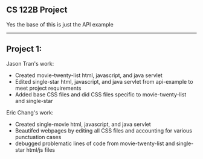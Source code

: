 ## CS 122B Project 

Yes the base of this is just the API example

---------
Project 1:
---------
  Jason Tran's work:
  * Created movie-twenty-list html, javascript, and java servlet
  * Edited single-star html, javascript, and java servlet from api-example to meet project requirements
  * Added base CSS files and did CSS files specific to movie-twenty-list and single-star
  
  Eric Chang's work:
  * Created single-movie html, javascript, and java servlet
  * Beautifed webpages by editing all CSS files and accounting for various punctuation cases
  * debugged problematic lines of code from movie-twenty-list and single-star html/js files 
